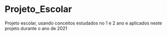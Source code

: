 # Projeto_Escolar
Projeto escolar, usando conceitos estudados no 1 e 2 ano e aplicados neste projeto durante o ano de 2021
